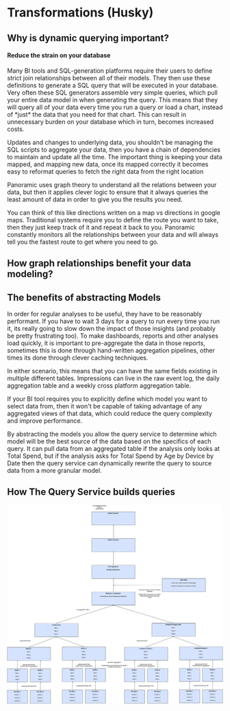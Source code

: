 # Transformations \(Husky\)

## Why is dynamic querying important?

#### Reduce the strain on your database

Many BI tools and SQL-generation platforms require their users to define strict join relationships between all of their models. They then use these definitions to generate a SQL query that will be executed in your database.  Very often these SQL generators assemble very simple queries, which pull your entire data model in when generating the query. This means that they will query all of your data every time you run a query or load a chart, instead of \*just\* the data that you need for that chart. This can result in unnecessary burden on your database which in turn, becomes increased costs.

Updates and changes to underlying data, you shouldn't be managing the SQL scripts to aggregate your data, then you have a chain of dependencies to maintain and update all the time. The important thing is keeping your data mapped, and mapping new data, once its mapped correctly it becomes easy to reformat queries to fetch the right data from the right location

Panoramic uses graph theory to understand all the relations between your data, but then it applies clever logic to ensure that it always queries the least amount of data in order to give you the results you need. 

You can think of this like directions written on a map vs directions in google maps. Traditional systems require you to define the route you want to take, then they just keep track of it and repeat it back to you. Panoramic constantly monitors all the relationships between your data and will always tell you the fastest route to get where you need to go.

## How graph relationships benefit your data modeling?

## The benefits of abstracting Models

In order for regular analyses to be useful, they have to be reasonably performant. If you have to wait 3 days for a query to run every time you run it, its really going to slow down the impact of those insights \(and probably be pretty frustrating too\). To make dashboards, reports and other analyses load quickly, it is important to pre-aggregate the data in those reports, sometimes this is done through hand-written aggregation pipelines, other times its done through clever caching techniques. 

In either scenario, this means that you can have the same fields existing in multiple different tables. Impressions can live in the raw event log, the daily aggregation table and a weekly cross platform aggregation table.

If your BI tool requires you to explicitly define which model you want to select data from, then it won't be capable of taking advantage of any aggregated views of that data, which could reduce the query complexity and improve performance. 

By abstracting the models you allow the query service to determine which model will be the best source of the data based on the specifics of each query. It can pull data from an aggregated table if the analysis only looks at Total Spend, but if the analysis asks for Total Spend by Age by Device by Date then the query service can dynamically rewrite the query to source data from a more granular model.

## How The Query Service builds queries

![](../.gitbook/assets/0%20%282%29.png)



